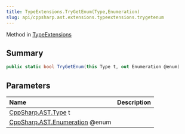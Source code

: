 ```yaml
---
title: TypeExtensions.TryGetEnum(Type,Enumeration)
slug: api/cppsharp.ast.extensions.typeextensions.trygetenum
---
```

Method in [TypeExtensions](/api/cppsharp/ast/extensions/typeextensions)

## Summary



```csharp
public static bool TryGetEnum(this Type t, out Enumeration @enum)
```

## Parameters

|Name|Description|
|:---|:---|
|[CppSharp.AST.Type](/api/cppsharp/ast/type) t||
|[CppSharp.AST.Enumeration](/api/cppsharp/ast/enumeration) @enum||

